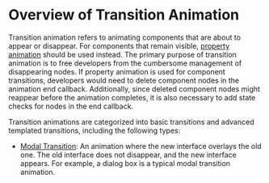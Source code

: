 # Overview of Transition Animation

Transition animation refers to animating components that are about to appear or disappear. For components that remain visible, [property animation](./cj-attribute-animation-overview.md) should be used instead. The primary purpose of transition animation is to free developers from the cumbersome management of disappearing nodes. If property animation is used for component transitions, developers would need to delete component nodes in the animation end callback. Additionally, since deleted component nodes might reappear before the animation completes, it is also necessary to add state checks for nodes in the end callback.

Transition animations are categorized into basic transitions and advanced templated transitions, including the following types:

- [Modal Transition](./cj-modal-transition.md): An animation where the new interface overlays the old one. The old interface does not disappear, and the new interface appears. For example, a dialog box is a typical modal transition animation.